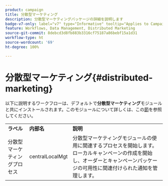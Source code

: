 ```yaml
---
product: campaign
title: 分散型マーケティング
description: 分散型マーケティングパッケージの詳細を説明します
badge-v7-only: label="v7" type="Informative" tooltip="Applies to Campaign Classic v7 only"
feature: Workflows, Data Management, Distributed Marketing
source-git-commit: 8debcd3d8fb883b3316cf75187a86bebf15a1d31
workflow-type: ht
source-wordcount: '69'
ht-degree: 100%

---
```



# 分散型マーケティング{#distributed-marketing}



以下に説明するワークフローは、デフォルトで&#x200B;**分散型マーケティング**&#x200B;モジュールと共にインストールされます。このモジュールについて詳しくは、この[節](../../distributed/using/about-distributed-marketing.md)を参照してください。

<table> 
 <tbody> 
  <tr> 
   <td> <strong>ラベル</strong><br /> </td> 
   <td> <strong>内部名</strong><br /> </td> 
   <td> <strong>説明</strong><br /> </td> 
  </tr> 
  <tr> 
   <td> <span class="uicontrol">分散型マーケティングプロセス</span> <br /> </td> 
   <td> <span class="uicontrol">centralLocalMgt</span> <br /> </td> 
   <td> 分散型マーケティングモジュールの使用に関連するプロセスを開始します。ローカルキャンペーンの作成を開始し、オーダーとキャンペーンパッケージの可用性に関連付けられた通知を管理します。<br /> </td> 
  </tr> 
 </tbody> 
</table>

